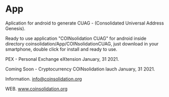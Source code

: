 # App
Aplication for android to generate CUAG - (Consolidated Universal Address Genesis).

Ready to use application "COINsolidation CUAG" for android inside directory coinsolidation/App/COINsolidationCUAG, just download in your smartphone, double click for install and ready to use.

PEX - Personal Exchange eXtension January, 31 2021.

Coming Soon - Cryptocurrency COINsolidation lauch January, 31 2021.

Information.
info@coinsolidation.org

WEB.
www.coinsolidation.org
